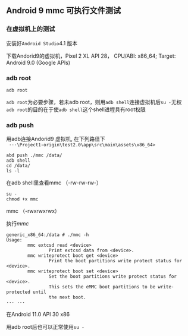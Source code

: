 
## Android 9 mmc 可执行文件测试

### 在虚拟机上的测试

安装好`Android Studio`4.1 版本

下载Andorid9的虚拟机，Pixel 2 XL API 28， CPU/ABI: x86_64; Target: Android 9.0 (Google APIs)

### adb root 

```
adb root
```
`adb root`为必要步骤，若未adb root，则用`adb shell`连接虚拟机后`su -`无权  
`adb root`的目的在于使`adb shell`这个shell进程具有root权限
### adb push

用adb连接Andorid9 虚拟机, 在下列路径下   
` ···\Project1-origin\test2.0\app\src\main\assets\x86_64>`
``` 
abd push ./mmc /data/
adb shell
cd /data/
ls -l 
```
在adb shell里查看mmc  （-rw-rw-rw-）
```
su -
chmod +x mmc
```

mmc  （-rwxrwxrwx）

执行*mmc*

```
generic_x86_64:/data # ./mmc -h
Usage:
        mmc extcsd read <device>
                Print extcsd data from <device>.
        mmc writeprotect boot get <device>
                Print the boot partitions write protect status for <device>.
        mmc writeprotect boot set <device>
                Set the boot partitions write protect status for <device>.
                This sets the eMMC boot partitions to be write-protected until
                the next boot.
··· ···
```

在Android 11.0 API 30 x86  

用adb root后也可以正常使用`su -`
